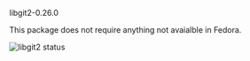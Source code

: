 libgit2-0.26.0

This package does not require anything not avaialble in Fedora.

![libgit2 status](https://copr.fedorainfracloud.org/coprs/dshea/bdcs-haskell-deps/package/libgit2/status_image/last_build.png)
